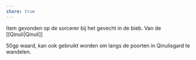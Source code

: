 ```yaml
---
share: true
---
```

Item gevonden op de sorcerer bij het gevecht in de bieb. Van de [[Qinuli|Qinuli]] 

50gp waard, kan ook gebruikt worden om langs de poorten in Qinulisgard te wandelen.
